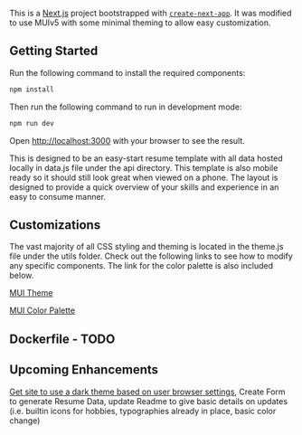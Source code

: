 This is a [Next.js](https://nextjs.org/) project bootstrapped with [`create-next-app`](https://github.com/vercel/next.js/tree/canary/packages/create-next-app). It was modified to use MUIv5 with some minimal theming to allow easy customization.

## Getting Started

Run the following command to install the required components:

```bash
npm install
```

Then run the following command to run in development mode:

```bash
npm run dev
```

Open [http://localhost:3000](http://localhost:3000) with your browser to see the result.

This is designed to be an easy-start resume template with all data hosted locally in data.js file under the api directory. This template is also mobile ready so it should still look great when viewed on a phone. The layout is designed to provide a quick overview of your skills and experience in an easy to consume manner.

## Customizations

The vast majority of all CSS styling and theming is located in the theme.js file under the utils folder. Check out the following links to see how to modify any specific components. The link for the color palette is also included below.

[MUI Theme](https://mui.com/material-ui/customization/theming/)

[MUI Color Palette](https://mui.com/material-ui/customization/color/)

## Dockerfile - TODO

## Upcoming Enhancements

[Get site to use a dark theme based on user browser settings](https://mui.com/material-ui/customization/dark-mode/), Create Form to generate Resume Data, update Readme to give basic details on updates (i.e. builtin icons for hobbies, typographies already in place, basic color change)
